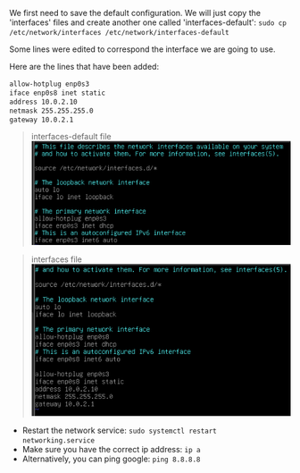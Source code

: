 We first need to save the default configuration. We will just copy the 'interfaces' files and create another one called 'interfaces-default':
`sudo cp /etc/network/interfaces /etc/network/interfaces-default`

Some lines were edited to correspond the interface we are going to use.

Here are the lines that have been added:
```
allow-hotplug enp0s3
iface enp0s8 inet static
address 10.0.2.10
netmask 255.255.255.0
gateway 10.0.2.1
```

>interfaces-default file
>![interfaces-default](/images/interfaces-default.png)

>interfaces file
>![interfaces](/images/interfaces.png)

- Restart the network service: `sudo systemctl restart networking.service`
- Make sure you have the correct ip address: `ip a`
- Alternatively, you can ping google: `ping 8.8.8.8`
